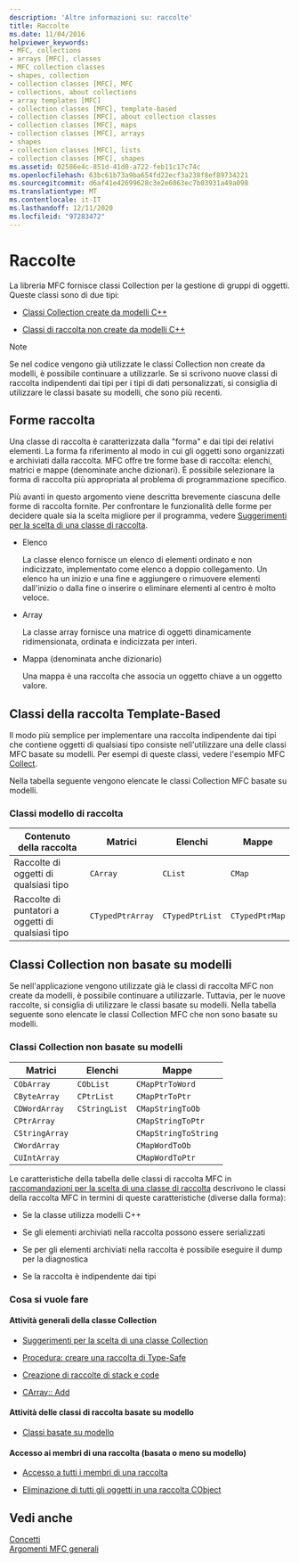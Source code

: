 ```yaml
---
description: 'Altre informazioni su: raccolte'
title: Raccolte
ms.date: 11/04/2016
helpviewer_keywords:
- MFC, collections
- arrays [MFC], classes
- MFC collection classes
- shapes, collection
- collection classes [MFC], MFC
- collections, about collections
- array templates [MFC]
- collection classes [MFC], template-based
- collection classes [MFC], about collection classes
- collection classes [MFC], maps
- collection classes [MFC], arrays
- shapes
- collection classes [MFC], lists
- collection classes [MFC], shapes
ms.assetid: 02586e4c-851d-41d0-a722-feb11c17c74c
ms.openlocfilehash: 63bc61b73a9ba654fd22ecf3a238f8ef89734221
ms.sourcegitcommit: d6af41e42699628c3e2e6063ec7b03931a49a098
ms.translationtype: MT
ms.contentlocale: it-IT
ms.lasthandoff: 12/11/2020
ms.locfileid: "97283472"
---
```

# <a name="collections"></a>Raccolte

La libreria MFC fornisce classi Collection per la gestione di gruppi di oggetti. Queste classi sono di due tipi:

- [Classi Collection create da modelli C++](#_core_the_template_based_collection_classes)

- [Classi di raccolta non create da modelli C++](#_core_the_collection_classes_not_based_on_templates)

> [!NOTE]
> Se nel codice vengono già utilizzate le classi Collection non create da modelli, è possibile continuare a utilizzarle. Se si scrivono nuove classi di raccolta indipendenti dai tipi per i tipi di dati personalizzati, si consiglia di utilizzare le classi basate su modelli, che sono più recenti.

## <a name="collection-shapes"></a><a name="_core_collection_shapes"></a> Forme raccolta

Una classe di raccolta è caratterizzata dalla "forma" e dai tipi dei relativi elementi. La forma fa riferimento al modo in cui gli oggetti sono organizzati e archiviati dalla raccolta. MFC offre tre forme base di raccolta: elenchi, matrici e mappe (denominate anche dizionari). È possibile selezionare la forma di raccolta più appropriata al problema di programmazione specifico.

Più avanti in questo argomento viene descritta brevemente ciascuna delle forme di raccolta fornite. Per confrontare le funzionalità delle forme per decidere quale sia la scelta migliore per il programma, vedere [Suggerimenti per la scelta di una classe di raccolta](recommendations-for-choosing-a-collection-class.md).

- Elenco

   La classe elenco fornisce un elenco di elementi ordinato e non indicizzato, implementato come elenco a doppio collegamento. Un elenco ha un inizio e una fine e aggiungere o rimuovere elementi dall'inizio o dalla fine o inserire o eliminare elementi al centro è molto veloce.

- Array

   La classe array fornisce una matrice di oggetti dinamicamente ridimensionata, ordinata e indicizzata per interi.

- Mappa (denominata anche dizionario)

   Una mappa è una raccolta che associa un oggetto chiave a un oggetto valore.

## <a name="the-template-based-collection-classes"></a><a name="_core_the_template_based_collection_classes"></a> Classi della raccolta Template-Based

Il modo più semplice per implementare una raccolta indipendente dai tipi che contiene oggetti di qualsiasi tipo consiste nell'utilizzare una delle classi MFC basate su modelli. Per esempi di queste classi, vedere l'esempio MFC [Collect](../overview/visual-cpp-samples.md).

Nella tabella seguente vengono elencate le classi Collection MFC basate su modelli.

### <a name="collection-template-classes"></a>Classi modello di raccolta

|Contenuto della raccolta|Matrici|Elenchi|Mappe|
|-------------------------|------------|-----------|----------|
|Raccolte di oggetti di qualsiasi tipo|`CArray`|`CList`|`CMap`|
|Raccolte di puntatori a oggetti di qualsiasi tipo|`CTypedPtrArray`|`CTypedPtrList`|`CTypedPtrMap`|

## <a name="the-collection-classes-not-based-on-templates"></a><a name="_core_the_collection_classes_not_based_on_templates"></a> Classi Collection non basate su modelli

Se nell'applicazione vengono utilizzate già le classi di raccolta MFC non create da modelli, è possibile continuare a utilizzarle. Tuttavia, per le nuove raccolte, si consiglia di utilizzare le classi basate su modelli. Nella tabella seguente sono elencate le classi Collection MFC che non sono basate su modelli.

### <a name="nontemplate-collection-classes"></a>Classi Collection non basate su modelli

|Matrici|Elenchi|Mappe|
|------------|-----------|----------|
|`CObArray`|`CObList`|`CMapPtrToWord`|
|`CByteArray`|`CPtrList`|`CMapPtrToPtr`|
|`CDWordArray`|`CStringList`|`CMapStringToOb`|
|`CPtrArray`||`CMapStringToPtr`|
|`CStringArray`||`CMapStringToString`|
|`CWordArray`||`CMapWordToOb`|
|`CUIntArray`||`CMapWordToPtr`|

Le caratteristiche della tabella delle classi di raccolta MFC in [raccomandazioni per la scelta di una classe di raccolta](recommendations-for-choosing-a-collection-class.md) descrivono le classi della raccolta MFC in termini di queste caratteristiche (diverse dalla forma):

- Se la classe utilizza modelli C++

- Se gli elementi archiviati nella raccolta possono essere serializzati

- Se per gli elementi archiviati nella raccolta è possibile eseguire il dump per la diagnostica

- Se la raccolta è indipendente dai tipi

### <a name="what-do-you-want-to-do"></a>Cosa si vuole fare

#### <a name="general-collection-class-tasks"></a>Attività generali della classe Collection

- [Suggerimenti per la scelta di una classe Collection](recommendations-for-choosing-a-collection-class.md)

- [Procedura: creare una raccolta di Type-Safe](how-to-make-a-type-safe-collection.md)

- [Creazione di raccolte di stack e code](creating-stack-and-queue-collections.md)

- [CArray:: Add](reference/carray-class.md#add)

#### <a name="template-based-collection-class-tasks"></a>Attività delle classi di raccolta basate su modello

- [Classi basate su modello](template-based-classes.md)

#### <a name="accessing-the-members-of-a-collection-template-based-or-not"></a>Accesso ai membri di una raccolta (basata o meno su modello)

- [Accesso a tutti i membri di una raccolta](accessing-all-members-of-a-collection.md)

- [Eliminazione di tutti gli oggetti in una raccolta CObject](deleting-all-objects-in-a-cobject-collection.md)

## <a name="see-also"></a>Vedi anche

[Concetti](mfc-concepts.md)<br/>
[Argomenti MFC generali](general-mfc-topics.md)
